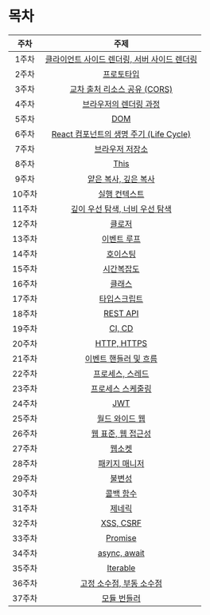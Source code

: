 # 목차

|  주차  |                              주제                               |
| :----: | :-------------------------------------------------------------: |
| 1주차  |  [클라이언트 사이드 렌더링, 서버 사이드 렌더링](./01_CSR_SSR)   |
| 2주차  |                  [프로토타입](./02_Prototype)                   |
| 3주차  |            [교차 출처 리소스 공유 (CORS)](./03_CORS)            |
| 4주차  |          [브라우저의 렌더링 과정](./04_Browser_Render)          |
| 5주차  |                         [DOM](./05_DOM)                         |
| 6주차  | [React 컴포넌트의 생명 주기 (Life Cycle)](./06_React_LifeCycle) |
| 7주차  |             [브라우저 저장소](./07_Browser_Storage)             |
| 8주차  |                        [This](./08_This)                        |
| 9주차  |         [얕은 복사, 깊은 복사](./09_Shallow_Deep_Copy)          |
| 10주차 |             [실행 컨텍스트](./10_Execution_Context)             |
| 11주차 |         [깊이 우선 탐색, 너비 우선 탐색](./11_DFS_BFS)          |
| 12주차 |                     [클로저](./12_Closure)                      |
| 13주차 |                 [이벤트 루프](./13_Event_Loop)                  |
| 14주차 |                    [호이스팅](./14_Hoisting)                    |
| 15주차 |               [시간복잡도](./15_Time_Complexity)                |
| 16주차 |                      [클래스](./16_Class)                       |
| 17주차 |                 [타입스크립트](./17_TypeScript)                 |
| 18주차 |                    [REST API](./18_REST_API)                    |
| 19주차 |                      [CI, CD](./19_CI_CD)                       |
| 20주차 |                 [HTTP, HTTPS](./20_HTTP_HTTPS)                  |
| 21주차 |        [이벤트 핸들러 및 흐름](./21_Event_Handler_Flow)         |
| 22주차 |             [프로세스, 스레드](./22_Process_Thread)             |
| 23주차 |          [프로세스 스케줄링](./23_Process_Scheduling)           |
| 24주차 |                         [JWT](./24_JWT)                         |
| 25주차 |              [월드 와이드 웹](./25_World_Wide_Web)              |
| 26주차 |     [웹 표준, 웹 접근성](./26_Web_Standards_Accessibility)      |
| 27주차 |                    [웹소켓](./27_WebSocket)                     |
| 28주차 |              [패키지 매니저](./28_Package_Manager)              |
| 29주차 |                   [불변성](./29_Immutability)                   |
| 30주차 |               [콜백 함수](./30_Callback_Function)               |
| 31주차 |                     [제네릭](./31_Generics)                     |
| 32주차 |                   [XSS, CSRF](./32_XSS_CSRF)                    |
| 33주차 |                     [Promise](./33_Promise)                     |
| 34주차 |                [async, await](./34_async_await)                 |
| 35주차 |                    [Iterable](./35_Iterable)                    |
| 36주차 |      [고정 소수점, 부동 소수점](./36_Fixed_Floating_Point)      |
| 37주차 |               [모듈 번들러](./37_Module_Bundler)                |
